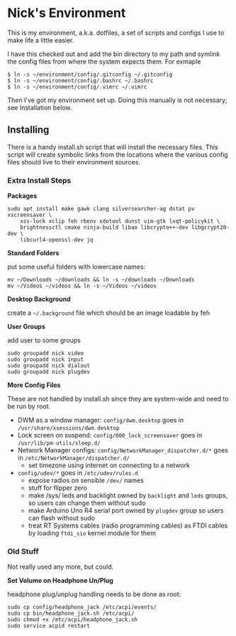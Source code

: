 # Nick's Environment

This is my environment, a.k.a. dotfiles, a set of scripts and configs I use to make life a little easier.

I have this checked out and add the bin directory to my path and symlink the config files from where the system expects them.  For exmaple

	$ ln -s ~/environment/config/.gitconfig ~/.gitconfig
	$ ln -s ~/environment/config/.bashrc ~/.bashrc
	$ ln -s ~/environment/config/.vimrc ~/.vimrc

Then I've got my environment set up. Doing this manually is not necessary; see Installation below.

## Installing

There is a handy install.sh script that will install the necessary files.  This script will create symbolic links from the locations where the various config files should live to their environment sources.

### Extra Install Steps

**Packages**

```
sudo apt install make gawk clang silversearcher-ag dstat pv xscreensaver \
    xss-lock xclip feh rbenv xdotool dunst vim-gtk lxqt-policykit \
    brightnessctl cmake ninja-build libao libcrypto++-dev libgcrypt20-dev \
    libcurl4-openssl-dev jq
```

**Standard Folders**

put some useful folders with lowercase names:
```
mv ~/Downloads ~/downloads && ln -s ~/downloads ~/Downloads
mv ~/Videos ~/videos && ln -s ~/Videos ~/videos
```

**Desktop Background**

create a `~/.background` file which should be an image loadable by feh

**User Groups**

add user to some groups
```
sudo groupadd nick video
sudo groupadd nick input
sudo groupadd nick dialout
sudo groupadd nick plugdev
```

**More Config Files**

These are not handled by install.sh since they are system-wide and need to be
run by root.

* DWM as a window manager: `config/dwm.desktop` goes in `/usr/share/xsessions/dwm.desktop`
* Lock screen on suspend: `config/000_lock_screensaver` goes in `/usr/lib/pm-utils/sleep.d/`
* Network Manager configs: `config/NetworkManager_dispatcher.d/*` goes in `/etc/NetworkManager/dispatcher.d/`
  * set timezone using internet on connecting to a network
* `config/udev/*` goes in `/etc/udev/rules.d`
  * expose radios on sensible `/dev/` names
  * stuff for flipper zero
  * make /sys/ leds and backlight owned by `backlight` and `leds` groups, so users can change them without sudo
  * make Arduino Uno R4 serial port owned by `plugdev` group so users can flash without sudo
  * treat RT Systems cables (radio programming cables) as FTDI cables by loading `ftdi_sio` kernel module for them

### Old Stuff

Not really used any more, but could.

**Set Volume on Headphone Un/Plug**

headphone plug/unplug handling needs to be done as root:

```
sudo cp config/headphone_jack /etc/acpi/events/
sudo cp bin/headphone_jack.sh /etc/acpi/
sudo chmod +x /etc/acpi/headphone_jack.sh
sudo service acpid restart
```

